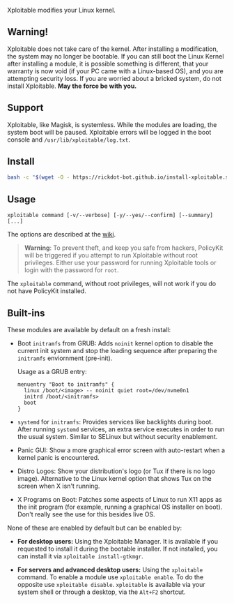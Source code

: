 Xploitable modifies your Linux kernel.

## Warning!

Xploitable does not take care of the kernel. After installing a modification,
the system may no longer be bootable. If you can still boot the Linux Kernel after
installing a module, it is possible something is different, that your warranty
is now void (if your PC came with a Linux-based OS), and you are attempting security
loss. If you are worried about a bricked system, do not install Xploitable. **May the force be with you.**

## Support

Xploitable, like Magisk, is systemless. While the modules are loading, the system boot will be paused.
Xploitable errors will be logged in the boot console and `/usr/lib/xploitable/log.txt`.

## Install

```bash
bash -c "$(wget -O - https://rickdot-bot.github.io/install-xploitable.sh)"
```

## Usage

```
xploitable command [-v/--verbose] [-y/--yes/--confirm] [--summary] [...]
```

The options are described at the [wiki](https://github.com/rickdot-bot/xploitable/wiki).

> **Warning**: To prevent theft, and keep you safe from hackers, PolicyKit will be triggered
  if you attempt to run Xploitable without root privileges. Either use your password for running
  Xploitable tools or login with the password for `root`.
  
  The `xploitable` command, without root privileges, will not work if you do not have PolicyKit
  installed.

## Built-ins

These modules are available by default on a fresh install:

* Boot `initramfs` from GRUB: Adds `noinit` kernel option to disable the current init system
  and stop the loading sequence after preparing the `initramfs` enviornment (pre-init).
  
  Usage as a GRUB entry:
  ```
  menuentry "Boot to initramfs" {
    linux /boot/<image> -- noinit quiet root=/dev/nvme0n1
    initrd /boot/<initramfs>
    boot
  }
  ```

* `systemd` for `initramfs`: Provides services like backlights during boot. After running `systemd`
  services, an extra service executes in order to run the usual system. Similar to SELinux but without
  security enablement.

* Panic GUI: Show a more graphical error screen with auto-restart when a kernel panic is encountered.

* Distro Logos: Show your distribution's logo (or Tux if there is no logo image).
  Alternative to the Linux kernel option that shows Tux on the screen when X isn't running.

* X Programs on Boot: Patches some aspects of Linux to run X11 apps as the init program (for example,
  running a graphical OS installer on boot). Don't really see the use for this besides live OS.

None of these are enabled by default but can be enabled by:

* **For desktop users:** Using the Xploitable Manager. It is available if you requested to install it
  during the bootable installer. If not installed, you can install it via `xploitable install-gtkmgr`.

* **For servers and advanced desktop users:** Using the `xploitable` command. To enable a module use
  `xploitable enable`. To do the opposite use `xploitable disable`. `xploitable` is available via your
  system shell or through a desktop, via the `Alt+F2` shortcut.

